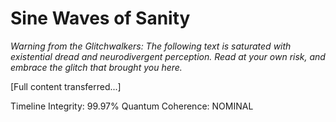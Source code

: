 # Sine Waves of Sanity

*Warning from the Glitchwalkers: The following text is saturated with existential dread and neurodivergent perception. Read at your own risk, and embrace the glitch that brought you here.*

[Full content transferred...]

Timeline Integrity: 99.97%
Quantum Coherence: NOMINAL